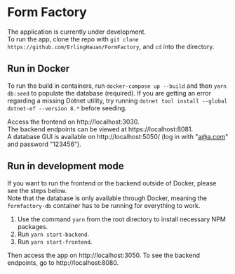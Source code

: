 # Form Factory
The application is currently under development. \
To run the app, clone the repo with `git clone https://github.com/ErlingHauan/FormFactory`, and `cd` into the directory.

## Run in Docker
To run the build in containers, run `docker-compose up --build` and then `yarn db:seed` to populate the database (required).
If you are getting an error regarding a missing Dotnet utility, try running `dotnet tool install --global dotnet-ef --version 8.*` before seeding.

Access the frontend on http://localhost:3030. \
The backend endpoints can be viewed at https://localhost:8081. \
A database GUI is available on http://localhost:5050/ (log in with "a@a.com" and password "123456").

## Run in development mode
If you want to run the frontend or the backend outside of Docker, please see the steps below. \
Note that the database is only available through Docker, meaning the `formfactory-db` container has to be running for everything to work.

1. Use the command `yarn` from the root directory to install necessary NPM packages. 
2. Run `yarn start-backend`.
3. Run `yarn start-frontend`.

Then access the app on http://localhost:3050.
To see the backend endpoints, go to http://localhost:8080.
